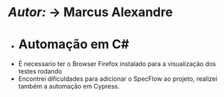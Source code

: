 # ***Autor:*** -> **Marcus Alexandre**

* # Automação em C#
* É necessario ter o Browser Firefox instalado para a visualização dos testes rodando
* Encontrei dificuldades para adicionar o SpecFlow ao projeto, realizei também a automação em Cypress.
